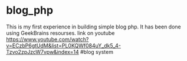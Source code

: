 # blog_php

This is my first experience in building simple blog php. It has been done using GeekBrains resourses.
link on youtube https://www.youtube.com/watch?v=ECzbP6gtUdM&list=PL0KQWf084uY_dk5_4-Tzvo2zpJzcW7vpw&index=14
#blog system
